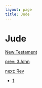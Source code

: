 ```yaml
---
layout: page
title: Jude
---
```


# Jude


[New Testament](/new-testament.html)


[prev: 3John](/new-testament/3john.html)


[next: Rev](/new-testament/rev.html)

- [1](/new-testament/jude/jude-1.html)
